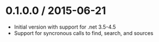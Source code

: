 0.1.0.0 / 2015-06-21
====================

* Initial version with support for .net 3.5-4.5
* Support for syncronous calls to find, search, and sources